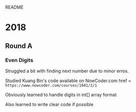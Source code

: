 README

# 2018
## Round A
### Even Digits

Struggled a bit with finding next number due to minor erros.

Studied Kuang Bin's code available on NowCoder.com href = `https://www.nowcoder.com/courses/1041/2/1`

Obviously learned to handle digits in int[] array format

Also learned to write clear code if possible

